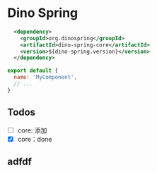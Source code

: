 # Dino Spring

```xml
  <dependency>
    <groupId>org.dinospring</groupId>
    <artifactId>dino-spring-core</artifactId>
    <version>${dino-spring.version}</version>
  </dependency>
```

```js
export default {
  name: 'MyComponent',
  // ...
}
```

## Todos
* [ ] core: 添加
* [x] core：done

## adfdf
